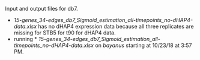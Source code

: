 Input and output files for db7.
* _15-genes_34-edges_db7_Sigmoid_estimation_all-timepoints_no-dHAP4-data.xlsx_ has no dHAP4 expression data because all three replicates are missing for STB5 for t90 for dHAP4 data.
* running * _15-genes_34-edges_db7_Sigmoid_estimation_all-timepoints_no-dHAP4-data.xlsx_ on _bayanus_ starting at 10/23/18 at 3:57 PM.
